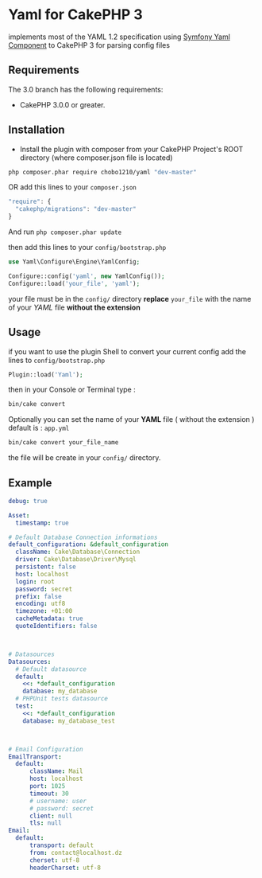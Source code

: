 Yaml for __CakePHP 3__
====
implements most of the YAML 1.2 specification using [Symfony Yaml Component](https://github.com/symfony/Yaml) to CakePHP 3 for parsing config files

## Requirements

The 3.0 branch has the following requirements:

* CakePHP 3.0.0 or greater.

## Installation

* Install the plugin with composer from your CakePHP Project's ROOT directory (where composer.json file is located)
```sh
php composer.phar require chobo1210/yaml "dev-master"
```

OR
add this lines to your `composer.json`

```javascript
"require": {
  "cakephp/migrations": "dev-master"
}
```

And run `php composer.phar update`



then add this lines to your `config/bootstrap.php`

```php
use Yaml\Configure\Engine\YamlConfig;

Configure::config('yaml', new YamlConfig());
Configure::load('your_file', 'yaml');
```
your file must be in the `config/` directory __replace__ `your_file` with the name of your _YAML_ file __without the extension__

## Usage

if you want to use the plugin Shell to convert your current config add the lines to `config/bootstrap.php`

```php
Plugin::load('Yaml');
```
then in your Console or Terminal type :
```sh
bin/cake convert
```

Optionally you can set the name of your __YAML__ file ( without the extension )  default is : `app.yml`

```sh 
bin/cake convert your_file_name
```

the file will be create in your `config/` directory.



## Example

```yml
debug: true

Asset:
  timestamp: true

# Default Database Connection informations
default_configuration: &default_configuration
  className: Cake\Database\Connection
  driver: Cake\Database\Driver\Mysql
  persistent: false
  host: localhost
  login: root
  password: secret
  prefix: false
  encoding: utf8
  timezone: +01:00
  cacheMetadata: true
  quoteIdentifiers: false  



# Datasources
Datasources:
  # Default datasource
  default: 
    <<: *default_configuration
    database: my_database
  # PHPUnit tests datasource
  test:
    <<: *default_configuration
    database: my_database_test



# Email Configuration
EmailTransport:
  default:
      className: Mail
      host: localhost
      port: 1025
      timeout: 30
      # username: user
      # password: secret
      client: null
      tls: null
Email:
  default:
      transport: default
      from: contact@localhost.dz
      cherset: utf-8
      headerCharset: utf-8   
```
